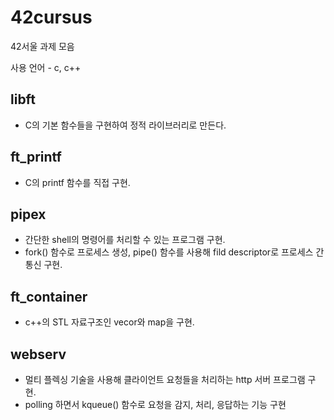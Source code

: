 # 42cursus
42서울 과제 모음

사용 언어 - c, c++

## libft
- C의 기본 함수들을 구현하여 정적 라이브러리로 만든다.

## ft_printf
- C의 printf 함수를 직접 구현.

## pipex
- 간단한 shell의 명령어를 처리할 수 있는 프로그램 구현.
- fork() 함수로 프로세스 생성, pipe() 함수를 사용해 fild descriptor로 프로세스 간 통신 구현.

## ft_container
- c++의 STL 자료구조인 vecor와 map을 구현.

## webserv
- 멀티 플렉싱 기술을 사용해 클라이언트 요청들을 처리하는 http 서버 프로그램 구현.
- polling 하면서 kqueue() 함수로 요청을 감지, 처리, 응답하는 기능 구현

